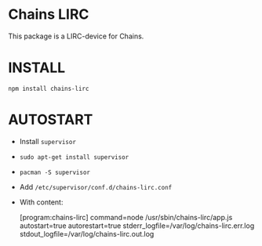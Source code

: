 Chains LIRC
===========

This package is a LIRC-device for Chains.

INSTALL
=======

`npm install chains-lirc`

AUTOSTART
=========

- Install `supervisor`
 - `sudo apt-get install supervisor`
 - `pacman -S supervisor`
- Add `/etc/supervisor/conf.d/chains-lirc.conf`
 - With content:


    [program:chains-lirc]
    command=node /usr/sbin/chains-lirc/app.js
    autostart=true
    autorestart=true
    stderr_logfile=/var/log/chains-lirc.err.log
    stdout_logfile=/var/log/chains-lirc.out.log